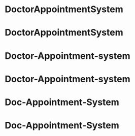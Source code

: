 # DoctorAppointmentSystem
# DoctorAppointmentSystem
# Doctor-Appointment-system
# Doctor-Appointment-system
# Doc-Appointment-System
# Doc-Appointment-System
